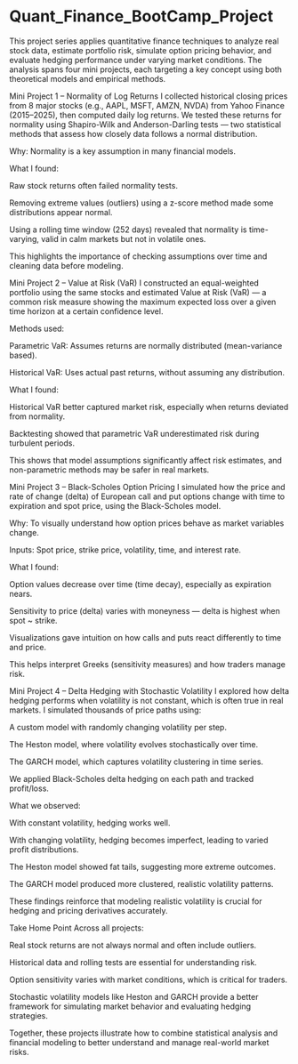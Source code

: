 # Quant_Finance_BootCamp_Project

This project series applies quantitative finance techniques to analyze real stock data, estimate portfolio risk, simulate option pricing behavior, and evaluate hedging performance under varying market conditions. The analysis spans four mini projects, each targeting a key concept using both theoretical models and empirical methods.

Mini Project 1 – Normality of Log Returns
I collected historical closing prices from 8 major stocks (e.g., AAPL, MSFT, AMZN, NVDA) from Yahoo Finance (2015–2025), then computed daily log returns. We tested these returns for normality using Shapiro-Wilk and Anderson-Darling tests — two statistical methods that assess how closely data follows a normal distribution.

Why: Normality is a key assumption in many financial models.

What I found:

Raw stock returns often failed normality tests.

Removing extreme values (outliers) using a z-score method made some distributions appear normal.

Using a rolling time window (252 days) revealed that normality is time-varying, valid in calm markets but not in volatile ones.

This highlights the importance of checking assumptions over time and cleaning data before modeling.

Mini Project 2 – Value at Risk (VaR)
I constructed an equal-weighted portfolio using the same stocks and estimated Value at Risk (VaR) — a common risk measure showing the maximum expected loss over a given time horizon at a certain confidence level.

Methods used:

Parametric VaR: Assumes returns are normally distributed (mean-variance based).

Historical VaR: Uses actual past returns, without assuming any distribution.

What I found:

Historical VaR better captured market risk, especially when returns deviated from normality.

Backtesting showed that parametric VaR underestimated risk during turbulent periods.

This shows that model assumptions significantly affect risk estimates, and non-parametric methods may be safer in real markets.

Mini Project 3 – Black-Scholes Option Pricing
I simulated how the price and rate of change (delta) of European call and put options change with time to expiration and spot price, using the Black-Scholes model.

Why: To visually understand how option prices behave as market variables change.

Inputs: Spot price, strike price, volatility, time, and interest rate.

What I found:

Option values decrease over time (time decay), especially as expiration nears.

Sensitivity to price (delta) varies with moneyness — delta is highest when spot ~ strike.

Visualizations gave intuition on how calls and puts react differently to time and price.

This helps interpret Greeks (sensitivity measures) and how traders manage risk.

Mini Project 4 – Delta Hedging with Stochastic Volatility
I explored how delta hedging performs when volatility is not constant, which is often true in real markets. I simulated thousands of price paths using:

A custom model with randomly changing volatility per step.

The Heston model, where volatility evolves stochastically over time.

The GARCH model, which captures volatility clustering in time series.

We applied Black-Scholes delta hedging on each path and tracked profit/loss.

What we observed:

With constant volatility, hedging works well.

With changing volatility, hedging becomes imperfect, leading to varied profit distributions.

The Heston model showed fat tails, suggesting more extreme outcomes.

The GARCH model produced more clustered, realistic volatility patterns.

These findings reinforce that modeling realistic volatility is crucial for hedging and pricing derivatives accurately.

Take Home Point
Across all projects:

Real stock returns are not always normal and often include outliers.

Historical data and rolling tests are essential for understanding risk.

Option sensitivity varies with market conditions, which is critical for traders.

Stochastic volatility models like Heston and GARCH provide a better framework for simulating market behavior and evaluating hedging strategies.

Together, these projects illustrate how to combine statistical analysis and financial modeling to better understand and manage real-world market risks.


